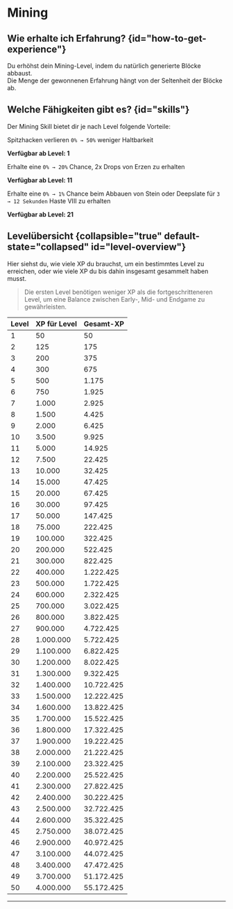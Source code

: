 <primary-label ref="skills"/>
<secondary-label ref="max-skill-level-50"/>

# Mining

## Wie erhalte ich Erfahrung? {id="how-to-get-experience"}

Du erhöhst dein Mining-Level, indem du natürlich generierte Blöcke abbaust.
\
Die Menge der gewonnenen Erfahrung hängt von der Seltenheit der Blöcke ab.

## Welche Fähigkeiten gibt es? {id="skills"}

Der Mining Skill bietet dir je nach Level folgende Vorteile:

<deflist >
<def title="Skillful Extraction" id="skillful-extraction">

Spitzhacken verlieren <tooltip term="depends-on-level">`0% → 50%`</tooltip> weniger Haltbarkeit

**Verfügbar ab Level: 1**

</def>
<def title="Spelunking" id="spelunking">

Erhalte eine <tooltip term="depends-on-level">`0% → 20%`</tooltip> Chance, 2x Drops von Erzen zu erhalten

**Verfügbar ab Level: 11**

</def>
<def title="Dynamic Mining" id="dynamic-mining">

Erhalte eine <tooltip term="depends-on-level">`0% → 1%`</tooltip> Chance beim Abbauen von Stein oder Deepslate
für <tooltip term="depends-on-level">`3 → 12 Sekunden`</tooltip> Haste VIII zu erhalten

**Verfügbar ab Level: 21**

</def>
</deflist>

## Levelübersicht {collapsible="true" default-state="collapsed" id="level-overview"}

Hier siehst du, wie viele XP du brauchst, um ein bestimmtes Level zu erreichen, oder wie viele XP du bis dahin insgesamt
gesammelt haben musst.
> Die ersten Level benötigen weniger XP als die fortgeschritteneren Level, um eine Balance zwischen Early-, Mid- und
> Endgame zu gewährleisten.
>

| Level | XP für Level | Gesamt-XP  |
|-------|--------------|------------|
| 1     | 50           | 50         |
| 2     | 125          | 175        |
| 3     | 200          | 375        |
| 4     | 300          | 675        |
| 5     | 500          | 1.175      |
| 6     | 750          | 1.925      |
| 7     | 1.000        | 2.925      |
| 8     | 1.500        | 4.425      |
| 9     | 2.000        | 6.425      |
| 10    | 3.500        | 9.925      |
| 11    | 5.000        | 14.925     |
| 12    | 7.500        | 22.425     |
| 13    | 10.000       | 32.425     |
| 14    | 15.000       | 47.425     |
| 15    | 20.000       | 67.425     |
| 16    | 30.000       | 97.425     |
| 17    | 50.000       | 147.425    |
| 18    | 75.000       | 222.425    |
| 19    | 100.000      | 322.425    |
| 20    | 200.000      | 522.425    |
| 21    | 300.000      | 822.425    |
| 22    | 400.000      | 1.222.425  |
| 23    | 500.000      | 1.722.425  |
| 24    | 600.000      | 2.322.425  |
| 25    | 700.000      | 3.022.425  |
| 26    | 800.000      | 3.822.425  |
| 27    | 900.000      | 4.722.425  |
| 28    | 1.000.000    | 5.722.425  |
| 29    | 1.100.000    | 6.822.425  |
| 30    | 1.200.000    | 8.022.425  |
| 31    | 1.300.000    | 9.322.425  |
| 32    | 1.400.000    | 10.722.425 |
| 33    | 1.500.000    | 12.222.425 |
| 34    | 1.600.000    | 13.822.425 |
| 35    | 1.700.000    | 15.522.425 |
| 36    | 1.800.000    | 17.322.425 |
| 37    | 1.900.000    | 19.222.425 |
| 38    | 2.000.000    | 21.222.425 |
| 39    | 2.100.000    | 23.322.425 |
| 40    | 2.200.000    | 25.522.425 |
| 41    | 2.300.000    | 27.822.425 |
| 42    | 2.400.000    | 30.222.425 |
| 43    | 2.500.000    | 32.722.425 |
| 44    | 2.600.000    | 35.322.425 |
| 45    | 2.750.000    | 38.072.425 |
| 46    | 2.900.000    | 40.972.425 |
| 47    | 3.100.000    | 44.072.425 |
| 48    | 3.400.000    | 47.472.425 |
| 49    | 3.700.000    | 51.172.425 |
| 50    | 4.000.000    | 55.172.425 |

****

